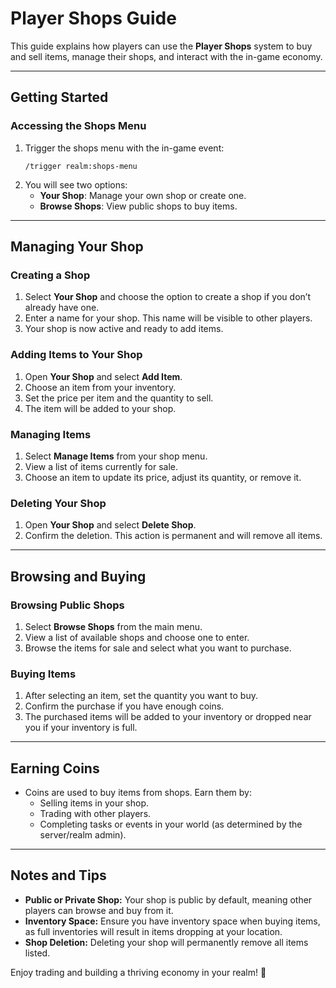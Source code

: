 # Player Shops Guide

This guide explains how players can use the **Player Shops** system to buy and sell items, manage their shops, and interact with the in-game economy.

---

## Getting Started

### Accessing the Shops Menu
1. Trigger the shops menu with the in-game event:
   ```plaintext
   /trigger realm:shops-menu
   ```
2. You will see two options:
   - **Your Shop**: Manage your own shop or create one.
   - **Browse Shops**: View public shops to buy items.

---

## Managing Your Shop

### Creating a Shop
1. Select **Your Shop** and choose the option to create a shop if you don’t already have one.
2. Enter a name for your shop. This name will be visible to other players.
3. Your shop is now active and ready to add items.

### Adding Items to Your Shop
1. Open **Your Shop** and select **Add Item**.
2. Choose an item from your inventory.
3. Set the price per item and the quantity to sell.
4. The item will be added to your shop.

### Managing Items
1. Select **Manage Items** from your shop menu.
2. View a list of items currently for sale.
3. Choose an item to update its price, adjust its quantity, or remove it.

### Deleting Your Shop
1. Open **Your Shop** and select **Delete Shop**.
2. Confirm the deletion. This action is permanent and will remove all items.

---

## Browsing and Buying

### Browsing Public Shops
1. Select **Browse Shops** from the main menu.
2. View a list of available shops and choose one to enter.
3. Browse the items for sale and select what you want to purchase.

### Buying Items
1. After selecting an item, set the quantity you want to buy.
2. Confirm the purchase if you have enough coins.
3. The purchased items will be added to your inventory or dropped near you if your inventory is full.

---

## Earning Coins
- Coins are used to buy items from shops. Earn them by:
  - Selling items in your shop.
  - Trading with other players.
  - Completing tasks or events in your world (as determined by the server/realm admin).

---

## Notes and Tips
- **Public or Private Shop:** Your shop is public by default, meaning other players can browse and buy from it.
- **Inventory Space:** Ensure you have inventory space when buying items, as full inventories will result in items dropping at your location.
- **Shop Deletion:** Deleting your shop will permanently remove all items listed.

Enjoy trading and building a thriving economy in your realm! 🎉